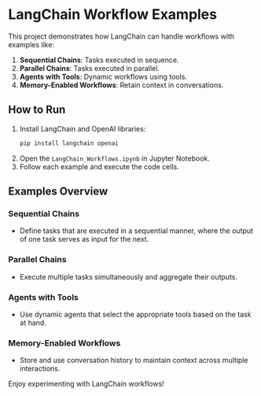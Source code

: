 
# LangChain Workflow Examples

This project demonstrates how LangChain can handle workflows with examples like:
1. **Sequential Chains**: Tasks executed in sequence.
2. **Parallel Chains**: Tasks executed in parallel.
3. **Agents with Tools**: Dynamic workflows using tools.
4. **Memory-Enabled Workflows**: Retain context in conversations.

## How to Run
1. Install LangChain and OpenAI libraries:
   ```bash
   pip install langchain openai
   ```
2. Open the `LangChain_Workflows.ipynb` in Jupyter Notebook.
3. Follow each example and execute the code cells.

## Examples Overview
### Sequential Chains
- Define tasks that are executed in a sequential manner, where the output of one task serves as input for the next.

### Parallel Chains
- Execute multiple tasks simultaneously and aggregate their outputs.

### Agents with Tools
- Use dynamic agents that select the appropriate tools based on the task at hand.

### Memory-Enabled Workflows
- Store and use conversation history to maintain context across multiple interactions.

Enjoy experimenting with LangChain workflows!
